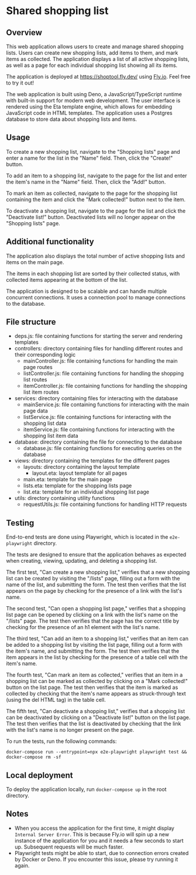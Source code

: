 # Shared shopping list

## Overview

This web application allows users to create and manage shared shopping lists.
Users can create new shopping lists, add items to them, and mark items as
collected. The application displays a list of all active shopping lists, as well
as a page for each individual shopping list showing all its items.

The application is deployed at https://shoptool.fly.dev/ using
[Fly.io](https://fly.io/). Feel free to try it out!

The web application is built using Deno, a JavaScript/TypeScript runtime with
built-in support for modern web development. The user interface is rendered
using the Eta template engine, which allows for embedding JavaScript code in
HTML templates. The application uses a Postgres database to store data about
shopping lists and items.

## Usage

To create a new shopping list, navigate to the "Shopping lists" page and enter a
name for the list in the "Name" field. Then, click the "Create!" button.

To add an item to a shopping list, navigate to the page for the list and enter
the item's name in the "Name" field. Then, click the "Add!" button.

To mark an item as collected, navigate to the page for the shopping list
containing the item and click the "Mark collected!" button next to the item.

To deactivate a shopping list, navigate to the page for the list and click the
"Deactivate list!" button. Deactivated lists will no longer appear on the
"Shopping lists" page.

## Additional functionality

The application also displays the total number of active shopping lists and
items on the main page.

The items in each shopping list are sorted by their collected status, with
collected items appearing at the bottom of the list.

The application is designed to be scalable and can handle multiple concurrent
connections. It uses a connection pool to manage connections to the database.

## File structure

- deps.js: file containing functions for starting the server and rendering
  templates
- controllers: directory containing files for handling different routes and
  their corresponding logic
  - mainController.js: file containing functions for handling the main page
    routes
  - listController.js: file containing functions for handling the shopping list
    routes
  - itemController.js: file containing functions for handling the shopping list
    item routes
- services: directory containing files for interacting with the database
  - mainService.js: file containing functions for interacting with the main page
    data
  - listService.js: file containing functions for interacting with the shopping
    list data
  - itemService.js: file containing functions for interacting with the shopping
    list item data
- database: directory containing the file for connecting to the database
  - database.js: file containing functions for executing queries on the database
- views: directory containing the templates for the different pages
  - layouts: directory containing the layout template
    - layout.eta: layout template for all pages
  - main.eta: template for the main page
  - lists.eta: template for the shopping lists page
  - list.eta: template for an individual shopping list page
- utils: directory containing utility functions
  - requestUtils.js: file containing functions for handling HTTP requests

## Testing

End-to-end tests are done using Playwright, which is located in the
`e2e-playwright` directory.

The tests are designed to ensure that the application behaves as expected when
creating, viewing, updating, and deleting a shopping list.

The first test, "Can create a new shopping list," verifies that a new shopping
list can be created by visiting the "/lists" page, filling out a form with the
name of the list, and submitting the form. The test then verifies that the list
appears on the page by checking for the presence of a link with the list's name.

The second test, "Can open a shopping list page," verifies that a shopping list
page can be opened by clicking on a link with the list's name on the "/lists"
page. The test then verifies that the page has the correct title by checking for
the presence of an h1 element with the list's name.

The third test, "Can add an item to a shopping list," verifies that an item can
be added to a shopping list by visiting the list page, filling out a form with
the item's name, and submitting the form. The test then verifies that the item
appears in the list by checking for the presence of a table cell with the item's
name.

The fourth test, "Can mark an item as collected," verifies that an item in a
shopping list can be marked as collected by clicking on a "Mark collected!"
button on the list page. The test then verifies that the item is marked as
collected by checking that the item's name appears as struck-through text (using
the del HTML tag) in the table cell.

The fifth test, "Can deactivate a shopping list," verifies that a shopping list
can be deactivated by clicking on a "Deactivate list!" button on the list page.
The test then verifies that the list is deactivated by checking that the link
with the list's name is no longer present on the page.

To run the tests, run the following commands:

`docker-compose run --entrypoint=npx e2e-playwright playwright test && docker-compose rm -sf`

## Local deployment

To deploy the application locally, run `docker-compose up` in the root
directory.

## Notes

- When you access the application for the first time, it might display
  `Internal Server Error`. This is because Fly.io will spin up a new instance of
  the application for you and it needs a few seconds to start up. Subsequent
  requests will be much faster.
- Playwright tests might be able to start, due to connection errors created by
  Docker or Deno. If you encounter this issue, please try running it again.

